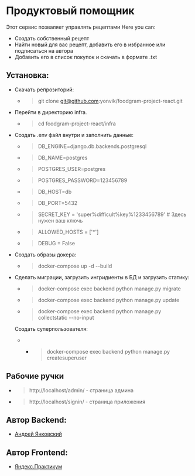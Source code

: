 # Продуктовый помощник 

Этот сервис позваляет управлять рецептами
Here you can: 
- Создать собственный рецепт
- Найти новый для вас рецепт, добавить его в избранное или подписаться на автора
- Добавить его в список покупок и скачать в формате .txt
## Установка:
- Скачать репрозиторий:
	- > git clone git@github.com:yonvik/foodgram-project-react.git
- Перейти в директорию infra.
	- > cd  foodgram-project-react/infra
- Создать .env файл внутри и заполнить данные:
	- > DB_ENGINE=django.db.backends.postgresql 
	- > DB_NAME=postgres 
	- > POSTGRES_USER=postgres 
	- > POSTGRES_PASSWORD=123456789 
	- > DB_HOST=db 
	- > DB_PORT=5432 
	- > SECRET_KEY = 'super%difficult%key%1233456789' # Здесь нужен ваш ключь
	- > ALLOWED_HOSTS = ['*']
	- > DEBUG = False
- Создать образы докера:
	- > docker-compose up -d --build
- Сделать миграции, загрузить ингридиенты в БД и загрузить статику: 
	- > docker-compose exec backend python manage.py migrate 
	- > docker-compose exec backend python manage.py update
	- > docker-compose exec backend python manage.py collectstatic --no-input
	  
	Создать суперпользователя:
	- - > docker-compose exec backend python manage.py createsuperuser 
## Рабочие ручки
 - > http://localhost/admin/ - страница админа
 - > http://localhost/signin/ - страница приложения

## Автор Backend: 
- [Андрей Янковский](https://github.com/yonvik)
## Автор Frontend:
- [Яндекс.Практикум](https://practicum.yandex.ru/)
